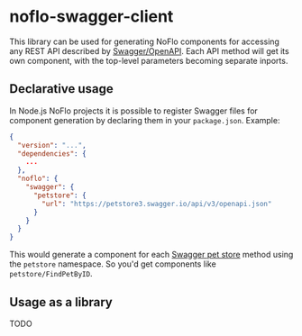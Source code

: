 noflo-swagger-client
====================

This library can be used for generating NoFlo components for accessing any REST API described by [Swagger/OpenAPI](https://swagger.io). Each API method will get its own component, with the top-level parameters becoming separate inports.

## Declarative usage

In Node.js NoFlo projects it is possible to register Swagger files for component generation by declaring them in your `package.json`. Example:

```json
{
  "version": "...",
  "dependencies": {
    ...
  },
  "noflo": {
    "swagger": {
      "petstore": {
        "url": "https://petstore3.swagger.io/api/v3/openapi.json"
      }
    }
  }
}
```

This would generate a component for each [Swagger pet store](https://petstore3.swagger.io/) method using the `petstore` namespace. So you'd get components like `petstore/FindPetByID`.

## Usage as a library

TODO
